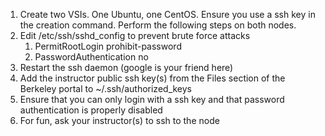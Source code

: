 1. Create two VSIs. One Ubuntu, one CentOS. Ensure you use a ssh key in the creation command. Perform the following steps on both nodes.
2. Edit /etc/ssh/sshd_config to prevent brute force attacks
    1. PermitRootLogin prohibit-password
    2. PasswordAuthentication no
3. Restart the ssh daemon (google is your friend here)
4. Add the instructor public ssh key(s) from the Files section of the Berkeley portal to ~/.ssh/authorized_keys
5. Ensure that you can only login with a ssh key and that password authentication is properly disabled
6. For fun, ask your instructor(s) to ssh to the node
